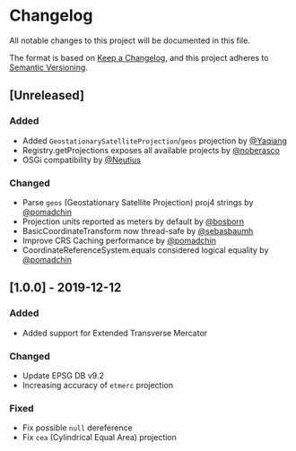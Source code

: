 # Changelog
All notable changes to this project will be documented in this file.

The format is based on [Keep a Changelog](https://keepachangelog.com/en/1.0.0/),
and this project adheres to [Semantic Versioning](https://semver.org/spec/v2.0.0.html).

## [Unreleased]

### Added
- Added `GeostationarySatelliteProjection`/`geos` projection by [@Yaqiang](https://github.com/Yaqiang)
- Registry.getProjections exposes all available projects by [@noberasco](https://github.com/noberasco)
- OSGi compatibility by [@Neutius](https://github.com/Neutius)

### Changed
- Parse `geos` (Geostationary Satellite Projection) proj4 strings by [@pomadchin](https://github.com/pomadchin)
- Projection units reported as meters by default by [@bosborn](https://github.com/bosborn)
- BasicCoordinateTransform now thread-safe by [@sebasbaumh](https://github.com/sebasbaumh)
- Improve CRS Caching performance by [@pomadchin](https://github.com/pomadchin)
- CoordinateReferenceSystem.equals considered logical equality by [@pomadchin](https://github.com/pomadchin)

## [1.0.0] - 2019-12-12

### Added
- Added support for Extended Transverse Mercator

### Changed
- Update EPSG DB v9.2
- Increasing accuracy of `etmerc` projection

### Fixed
- Fix possible `null` dereference
- Fix `cea` (Cylindrical Equal Area) projection
